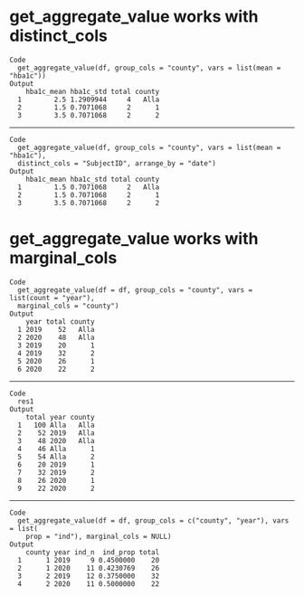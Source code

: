 # get_aggregate_value works with distinct_cols

    Code
      get_aggregate_value(df, group_cols = "county", vars = list(mean = "hba1c"))
    Output
        hba1c_mean hba1c_std total county
      1        2.5 1.2909944     4   Alla
      2        1.5 0.7071068     2      1
      3        3.5 0.7071068     2      2

---

    Code
      get_aggregate_value(df, group_cols = "county", vars = list(mean = "hba1c"),
      distinct_cols = "SubjectID", arrange_by = "date")
    Output
        hba1c_mean hba1c_std total county
      1        1.5 0.7071068     2   Alla
      2        1.5 0.7071068     2      1
      3        3.5 0.7071068     2      2

# get_aggregate_value works with marginal_cols

    Code
      get_aggregate_value(df = df, group_cols = "county", vars = list(count = "year"),
      marginal_cols = "county")
    Output
        year total county
      1 2019    52   Alla
      2 2020    48   Alla
      3 2019    20      1
      4 2019    32      2
      5 2020    26      1
      6 2020    22      2

---

    Code
      res1
    Output
        total year county
      1   100 Alla   Alla
      2    52 2019   Alla
      3    48 2020   Alla
      4    46 Alla      1
      5    54 Alla      2
      6    20 2019      1
      7    32 2019      2
      8    26 2020      1
      9    22 2020      2

---

    Code
      get_aggregate_value(df = df, group_cols = c("county", "year"), vars = list(
        prop = "ind"), marginal_cols = NULL)
    Output
        county year ind_n  ind_prop total
      1      1 2019     9 0.4500000    20
      2      1 2020    11 0.4230769    26
      3      2 2019    12 0.3750000    32
      4      2 2020    11 0.5000000    22

